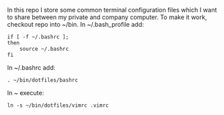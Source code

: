 In this repo I store some common terminal configuration files which I want to share between my private and company computer. To make it work, checkout repo into ~/bin.
In ~/.bash_profile add:

    if [ -f ~/.bashrc ];
    then
        source ~/.bashrc
    fi

In ~/.bashrc add:

    . ~/bin/dotfiles/bashrc

In ~ execute:

    ln -s ~/bin/dotfiles/vimrc .vimrc
